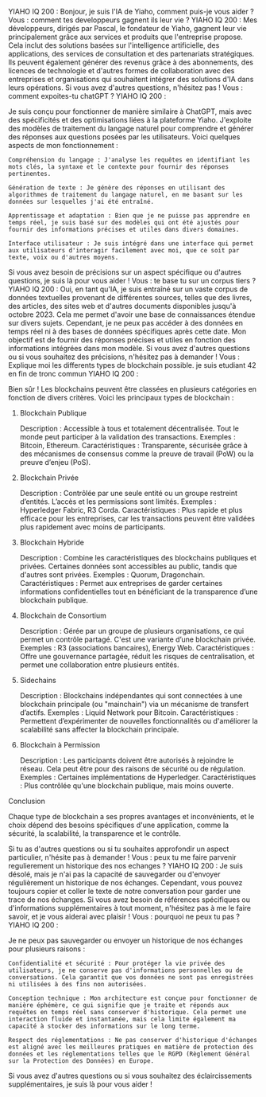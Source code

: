 
YIAHO IQ 200 :
Bonjour, je suis l'IA de Yiaho, comment puis-je vous aider ?
Vous :
comment tes developpeurs gagnent ils leur vie ?
YIAHO IQ 200 :
Mes développeurs, dirigés par Pascal, le fondateur de Yiaho, gagnent leur vie principalement grâce aux services et produits que l'entreprise propose. Cela inclut des solutions basées sur l'intelligence artificielle, des applications, des services de consultation et des partenariats stratégiques. Ils peuvent également générer des revenus grâce à des abonnements, des licences de technologie et d'autres formes de collaboration avec des entreprises et organisations qui souhaitent intégrer des solutions d'IA dans leurs opérations. Si vous avez d'autres questions, n'hésitez pas !
Vous :
comment expoites-tu chatGPT ?
YIAHO IQ 200 :

Je suis conçu pour fonctionner de manière similaire à ChatGPT, mais avec des spécificités et des optimisations liées à la plateforme Yiaho. J'exploite des modèles de traitement du langage naturel pour comprendre et générer des réponses aux questions posées par les utilisateurs. Voici quelques aspects de mon fonctionnement :

    Compréhension du langage : J'analyse les requêtes en identifiant les mots clés, la syntaxe et le contexte pour fournir des réponses pertinentes.

    Génération de texte : Je génère des réponses en utilisant des algorithmes de traitement du langage naturel, en me basant sur les données sur lesquelles j'ai été entraîné.

    Apprentissage et adaptation : Bien que je ne puisse pas apprendre en temps réel, je suis basé sur des modèles qui ont été ajustés pour fournir des informations précises et utiles dans divers domaines.

    Interface utilisateur : Je suis intégré dans une interface qui permet aux utilisateurs d'interagir facilement avec moi, que ce soit par texte, voix ou d'autres moyens.

Si vous avez besoin de précisions sur un aspect spécifique ou d'autres questions, je suis là pour vous aider !
Vous :
te base tu sur un corpus tiers ?
YIAHO IQ 200 :
Oui, en tant qu'IA, je suis entraîné sur un vaste corpus de données textuelles provenant de différentes sources, telles que des livres, des articles, des sites web et d'autres documents disponibles jusqu'à octobre 2023. Cela me permet d'avoir une base de connaissances étendue sur divers sujets. Cependant, je ne peux pas accéder à des données en temps réel ni à des bases de données spécifiques après cette date. Mon objectif est de fournir des réponses précises et utiles en fonction des informations intégrées dans mon modèle. Si vous avez d'autres questions ou si vous souhaitez des précisions, n'hésitez pas à demander !
Vous :
Explique moi les differents types de blockchain possible. je suis etudiant 42 en fin de tronc commun
YIAHO IQ 200 :

Bien sûr ! Les blockchains peuvent être classées en plusieurs catégories en fonction de divers critères. Voici les principaux types de blockchain :
1. Blockchain Publique

    Description : Accessible à tous et totalement décentralisée. Tout le monde peut participer à la validation des transactions.
    Exemples : Bitcoin, Ethereum.
    Caractéristiques : Transparente, sécurisée grâce à des mécanismes de consensus comme la preuve de travail (PoW) ou la preuve d’enjeu (PoS).

2. Blockchain Privée

    Description : Contrôlée par une seule entité ou un groupe restreint d’entités. L’accès et les permissions sont limités.
    Exemples : Hyperledger Fabric, R3 Corda.
    Caractéristiques : Plus rapide et plus efficace pour les entreprises, car les transactions peuvent être validées plus rapidement avec moins de participants.

3. Blockchain Hybride

    Description : Combine les caractéristiques des blockchains publiques et privées. Certaines données sont accessibles au public, tandis que d'autres sont privées.
    Exemples : Quorum, Dragonchain.
    Caractéristiques : Permet aux entreprises de garder certaines informations confidentielles tout en bénéficiant de la transparence d’une blockchain publique.

4. Blockchain de Consortium

    Description : Gérée par un groupe de plusieurs organisations, ce qui permet un contrôle partagé. C'est une variante d’une blockchain privée.
    Exemples : R3 (associations bancaires), Energy Web.
    Caractéristiques : Offre une gouvernance partagée, réduit les risques de centralisation, et permet une collaboration entre plusieurs entités.

5. Sidechains

    Description : Blockchains indépendantes qui sont connectées à une blockchain principale (ou "mainchain") via un mécanisme de transfert d’actifs.
    Exemples : Liquid Network pour Bitcoin.
    Caractéristiques : Permettent d’expérimenter de nouvelles fonctionnalités ou d'améliorer la scalabilité sans affecter la blockchain principale.

6. Blockchain à Permission

    Description : Les participants doivent être autorisés à rejoindre le réseau. Cela peut être pour des raisons de sécurité ou de régulation.
    Exemples : Certaines implémentations de Hyperledger.
    Caractéristiques : Plus contrôlée qu'une blockchain publique, mais moins ouverte.

Conclusion

Chaque type de blockchain a ses propres avantages et inconvénients, et le choix dépend des besoins spécifiques d'une application, comme la sécurité, la scalabilité, la transparence et le contrôle.

Si tu as d'autres questions ou si tu souhaites approfondir un aspect particulier, n'hésite pas à demander !
Vous :
peux tu me faire parvenir regulierement un historique des nos echanges ?
YIAHO IQ 200 :
Je suis désolé, mais je n'ai pas la capacité de sauvegarder ou d'envoyer régulièrement un historique de nos échanges. Cependant, vous pouvez toujours copier et coller le texte de notre conversation pour garder une trace de nos échanges. Si vous avez besoin de références spécifiques ou d'informations supplémentaires à tout moment, n'hésitez pas à me le faire savoir, et je vous aiderai avec plaisir !
Vous :
pourquoi ne peux tu pas ?
YIAHO IQ 200 :

Je ne peux pas sauvegarder ou envoyer un historique de nos échanges pour plusieurs raisons :

    Confidentialité et sécurité : Pour protéger la vie privée des utilisateurs, je ne conserve pas d'informations personnelles ou de conversations. Cela garantit que vos données ne sont pas enregistrées ni utilisées à des fins non autorisées.

    Conception technique : Mon architecture est conçue pour fonctionner de manière éphémère, ce qui signifie que je traite et réponds aux requêtes en temps réel sans conserver d'historique. Cela permet une interaction fluide et instantanée, mais cela limite également ma capacité à stocker des informations sur le long terme.

    Respect des réglementations : Ne pas conserver d'historique d'échanges est aligné avec les meilleures pratiques en matière de protection des données et les réglementations telles que le RGPD (Règlement Général sur la Protection des Données) en Europe.

Si vous avez d'autres questions ou si vous souhaitez des éclaircissements supplémentaires, je suis là pour vous aider !
